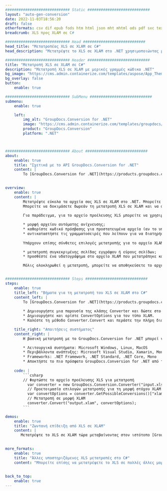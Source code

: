 ```yaml
---
############################# Static ############################
layout: "auto-gen-conversion"
date: 2022-11-03T18:56:20
draft: false
otherformats: csv dif epub fods htm html json mht mhtml ods pdf sxc tex tsv xlam xls xlsb xlsm xlsx xlt xltm xltx xml xps
breadcrumb: XLS προς XLAM σε C#

############################# Head ############################
head_title: "Μετατροπέας XLS σε XLAM σε C#"
head_description: "Μετατρέψτε το XLS σε XLAM στο .NET χρησιμοποιώντας μερικές γραμμές κώδικα. Χρησιμοποιήστε το GroupDocs Document Conversion API για να μετατρέψετε περισσότερες από 160 μορφές αρχείων."

############################# Header ############################
title: "Μετατροπή XLS σε XLAM σε C#"
description: "Μετατροπή XLS σε XLAM με μερικές γραμμές κώδικα .NET"
bg_image: "https://cms.admin.containerize.com/templates/aspose/App_Themes/V3/images/bg/header1.png"
bg_overlay: false
button:
    enable: true

############################# SubMenu ############################
submenu:
    enable: true

    left:
        img_alt: "GroupDocs.Conversion for .NET"
        image: "https://cms.admin.containerize.com/templates/groupdocs/images/product-logos/90x90-noborder/groupdocs-conversion-net.png"
        product: "GroupDocs.Conversion"
        platform: ".NET"



############################# About ############################
about:
    enable: true
    title: "Σχετικά με το API GroupDocs.Conversion for .NET"
    content: |
        Το [GroupDocs.Conversion for .NET](https://products.groupdocs.com/conversion/net/) μπορεί να χρησιμοποιηθεί για τη μετατροπή μορφών Microsoft Word, Excel, PowerPoint, PDF, Visio και άλλων. Το GroupDocs.Conversion είναι ένα αυτόνομο API που είναι κατάλληλο για back-end και εσωτερικά συστήματα όπου απαιτείται υψηλή απόδοση. Δεν εξαρτάται από κανένα λογισμικό όπως η Microsoft ή το Open Office.
    

overview:
    enable: true
    content: |
        Μετατρέψτε εύκολα τα αρχεία σας XLS σε XLAM στο .NET. Μπορείτε να χρησιμοποιήσετε μόνο μερικές γραμμές κώδικα C# σε οποιαδήποτε πλατφόρμα της επιλογής σας, όπως - Windows, Linux, macOS.
        Μπορείτε να δοκιμάσετε δωρεάν τη μετατροπή XLS σε XLAM και να αξιολογήσετε την ποιότητα των αποτελεσμάτων μετατροπής. Μαζί με απλά σενάρια μετατροπής αρχείων, μπορείτε να δοκιμάσετε πιο προηγμένες επιλογές για τη φόρτωση του αρχείου πηγής XLS και για την αποθήκευση του αποτελέσματος εξόδου XLAM. 
        
        Για παράδειγμα, για το αρχείο προέλευσης XLS μπορείτε να χρησιμοποιήσετε τις ακόλουθες επιλογές φόρτωσης:

        * μορφή αρχείου αυτόματης ανίχνευσης;
        * καθορίστε κωδικό πρόσβασης για προστατευμένα αρχεία (αν το υποστηρίζει η μορφή αρχείου);
        * αντικαταστήστε τις γραμματοσειρές που λείπουν για να διατηρήσετε την εμφάνιση του εγγράφου.
        
        Υπάρχουν επίσης σύνθετες επιλογές μετατροπής για το αρχείο XLAM:

        * μετατροπή συγκεκριμένης σελίδας εγγράφου ή εύρους σελίδων;
        * προσθέστε ένα υδατογράφημα στο αρχείο XLAM που μετατράπηκε και πολλά άλλα.

        Μόλις ολοκληρωθεί η μετατροπή, μπορείτε να αποθηκεύσετε το αρχείο σας XLAM στην τοπική διαδρομή αρχείου ή σε οποιονδήποτε αποθηκευτικό χώρο τρίτου κατασκευαστή, όπως FTP, Amazon S3, Google Drive, Dropbox κ.λπ. Έχετε υπόψη σας - για να μετατρέψετε το XLS σε {{ TO}} δεν χρειάζεται να εγκατασταθεί κανένα πρόσθετο λογισμικό - όπως MS Office, Open Office, Adobe Acrobat Reader κ.λπ.


############################# Steps ############################
steps:
    enable: true
    title_left: "Βήματα για τη μετατροπή του XLS σε XLAM στο C#"
    content_left: |
        Το [GroupDocs.Conversion for .NET](https://products.groupdocs.com/conversion/net/) διευκολύνει τους προγραμματιστές να μετατρέψουν ένα αρχείο XLS σε XLAM με λίγες γραμμές κώδικα.
        
        * Δημιουργήστε μια παρουσία της κλάσης Converter και δώστε στο αρχείο XLS την πλήρη διαδρομή
        * Δημιουργήστε και ορίστε ConvertOptions για τον τύπο XLAM.
        * Καλέστε τη μέθοδο Converter.Convert και περάστε την πλήρη διαδρομή και τη μορφή (XLAM) ως παράμετρο

    title_right: "Απαιτήσεις συστήματος"
    content_right: |
        Η βασική μετατροπή με το GroupDocs.Conversion for .NET μπορεί να γίνει με μερικά απλά βήματα. Τα API μας υποστηρίζονται σε όλες τις μεγάλες πλατφόρμες και λειτουργικά συστήματα. Πριν εκτελέσετε τον παρακάτω κώδικα, βεβαιωθείτε ότι έχετε εγκαταστήσει τις ακόλουθες προϋποθέσεις στο σύστημά σας.

        * Λειτουργικά συστήματα: Microsoft Windows, Linux, MacOS
        * Περιβάλλοντα ανάπτυξης: Microsoft Visual Studio, Xamarin, MonoDevelop
        * Frameworks: .NET Framework, .NET Standard, .NET Core, Mono
        * Αποκτήστε το πιο πρόσφατο GroupDocs.Conversion for .NET από το [Nuget](https://www.nuget.org/packages/groupdocs.conversion)
         
    code: |
        ```csharp    
        // Φορτώστε το αρχείο προέλευσης XLS για μετατροπή
          var converter = new GroupDocs.Conversion.Converter("input.xls");
          // Προετοιμασία επιλογών μετατροπής για τη μορφή στόχου XLAM
          var convertOptions = converter.GetPossibleConversions()["xlam"].ConvertOptions;
          // Μετατροπή σε μορφή XLAM
          converter.Convert("output.xlam", convertOptions);
        ```

demos:
    enable: true
    title: "Ζωντανή επίδειξη από XLS σε XLAM"
    content: |
       Μετατρέψτε το XLS σε XLAM τώρα μεταβαίνοντας στον ιστότοπο [GroupDocs.Conversion App](https://products.groupdocs.app/conversion/family). Η διαδικτυακή επίδειξη έχει τα ακόλουθα πλεονεκτήματα
          

more_formats:
    enable: true
    title: "Άλλες υποστηριζόμενες XLS μετατροπές στο C#"
    content: "Μπορείτε επίσης να μετατρέψετε το XLS σε πολλές άλλες μορφές αρχείων. Δείτε την παρακάτω λίστα."
       
       
back_to_top:
    enable: true
---
```

